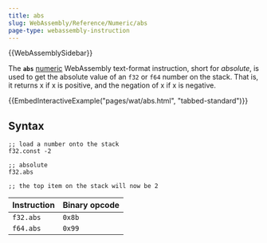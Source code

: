 ```yaml
---
title: abs
slug: WebAssembly/Reference/Numeric/abs
page-type: webassembly-instruction
---
```


{{WebAssemblySidebar}}

The **`abs`** [numeric](/en-US/docs/WebAssembly/Reference/Numeric) WebAssembly text-format instruction, short for _absolute_, is used to get the absolute value of an `f32` or `f64` number on the stack. That is, it returns x if x is positive, and the negation of x if x is negative.

{{EmbedInteractiveExample("pages/wat/abs.html", "tabbed-standard")}}

## Syntax

```wasm
;; load a number onto the stack
f32.const -2

;; absolute
f32.abs

;; the top item on the stack will now be 2
```

| Instruction | Binary opcode |
| ----------- | ------------- |
| `f32.abs`   | `0x8b`        |
| `f64.abs`   | `0x99`        |
